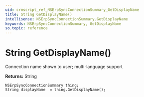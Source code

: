 ```yaml
---
uid: crmscript_ref_NSErpSyncConnectionSummary_GetDisplayName
title: String GetDisplayName()
intellisense: NSErpSyncConnectionSummary.GetDisplayName
keywords: NSErpSyncConnectionSummary, GetDisplayName
so.topic: reference
---
```


# String GetDisplayName()

Connection name shown to user; multi-language support

**Returns:** String

```crmscript
NSErpSyncConnectionSummary thing;
String displayName  = thing.GetDisplayName();
```


